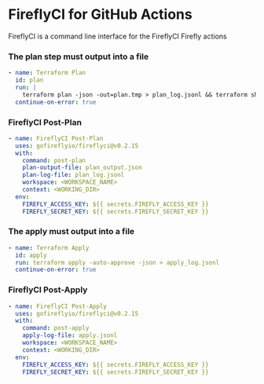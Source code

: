 # FireflyCI for GitHub Actions

FireflyCI is a command line interface for the FireflyCI Firefly actions

### The plan step must output into a file
```yaml
- name: Terraform Plan
  id: plan
  run: |
    terraform plan -json -out=plan.tmp > plan_log.jsonl && terraform show -json plan.tmp > plan_output.json
  continue-on-error: true
```

### FireflyCI Post-Plan
```yaml
- name: FireflyCI Post-Plan
  uses: gofireflyio/fireflyci@v0.2.15
  with:
    command: post-plan
    plan-output-file: plan_output.json
    plan-log-file: plan_log.jsonl
    workspace: <WORKSPACE_NAME>
    context: <WORKING_DIR>
  env:
    FIREFLY_ACCESS_KEY: ${{ secrets.FIREFLY_ACCESS_KEY }}
    FIREFLY_SECRET_KEY: ${{ secrets.FIREFLY_SECRET_KEY }}
```

### The apply must output into a file
```yaml
- name: Terraform Apply
  id: apply
  run: terraform apply -auto-approve -json > apply_log.jsonl
  continue-on-error: true
```

### FireflyCI Post-Apply
```yaml
- name: FireflyCI Post-Apply
  uses: gofireflyio/fireflyci@v0.2.15
  with:
    command: post-apply
    apply-log-file: apply.jsonl
    workspace: <WORKSPACE_NAME>
    context: <WORKING_DIR>
  env:
    FIREFLY_ACCESS_KEY: ${{ secrets.FIREFLY_ACCESS_KEY }}
    FIREFLY_SECRET_KEY: ${{ secrets.FIREFLY_SECRET_KEY }}
```


